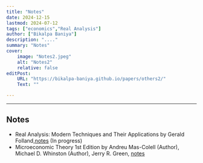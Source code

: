 ```yaml
---
title: "Notes" 
date: 2024-12-15
lastmod: 2024-07-12
tags: ["economics","Real Analysis"]
author: ["Bikalpa Baniya"]
description: "...." 
summary: "Notes" 
cover:
    image: "Notes2.jpeg"
    alt: "Notes2"
    relative: false
editPost:
    URL: "https://bikalpa-baniya.github.io/papers/others2/"
    Text: ""

---
```


---


## Notes


- Real Analysis: Modern Techniques and Their Applications by Gerald Folland,[notes](https://o365coloradoedu-my.sharepoint.com/:b:/g/personal/biba7086_colorado_edu/EciptZceIw1IpU-mHaE6yL4B8TxfwNau9dqEVSYNJHRC8A?e=oQrD1Y) (In progress)
- Microeconomic Theory 1st Edition by Andreu Mas-Colell (Author), Michael D. Whinston (Author), Jerry R. Green, [notes](https://o365coloradoedu-my.sharepoint.com/:b:/g/personal/biba7086_colorado_edu/EQYr7sUW9XNDrrYGIHC0UIYBWi17GEjNayEXfyGREfOS0Q?e=gPNrVF)



